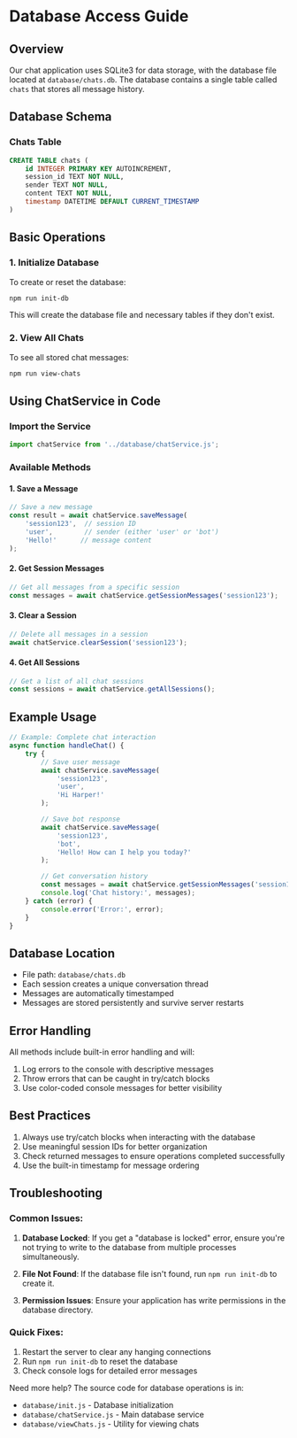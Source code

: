 # Database Access Guide

## Overview
Our chat application uses SQLite3 for data storage, with the database file located at `database/chats.db`. The database contains a single table called `chats` that stores all message history.

## Database Schema

### Chats Table
```sql
CREATE TABLE chats (
    id INTEGER PRIMARY KEY AUTOINCREMENT,
    session_id TEXT NOT NULL,
    sender TEXT NOT NULL,
    content TEXT NOT NULL,
    timestamp DATETIME DEFAULT CURRENT_TIMESTAMP
)
```

## Basic Operations

### 1. Initialize Database
To create or reset the database:
```bash
npm run init-db
```
This will create the database file and necessary tables if they don't exist.

### 2. View All Chats
To see all stored chat messages:
```bash
npm run view-chats
```

## Using ChatService in Code

### Import the Service
```javascript
import chatService from '../database/chatService.js';
```

### Available Methods

#### 1. Save a Message
```javascript
// Save a new message
const result = await chatService.saveMessage(
    'session123',  // session ID
    'user',        // sender (either 'user' or 'bot')
    'Hello!'      // message content
);
```

#### 2. Get Session Messages
```javascript
// Get all messages from a specific session
const messages = await chatService.getSessionMessages('session123');
```

#### 3. Clear a Session
```javascript
// Delete all messages in a session
await chatService.clearSession('session123');
```

#### 4. Get All Sessions
```javascript
// Get a list of all chat sessions
const sessions = await chatService.getAllSessions();
```

## Example Usage

```javascript
// Example: Complete chat interaction
async function handleChat() {
    try {
        // Save user message
        await chatService.saveMessage(
            'session123',
            'user',
            'Hi Harper!'
        );

        // Save bot response
        await chatService.saveMessage(
            'session123',
            'bot',
            'Hello! How can I help you today?'
        );

        // Get conversation history
        const messages = await chatService.getSessionMessages('session123');
        console.log('Chat history:', messages);
    } catch (error) {
        console.error('Error:', error);
    }
}
```

## Database Location
- File path: `database/chats.db`
- Each session creates a unique conversation thread
- Messages are automatically timestamped
- Messages are stored persistently and survive server restarts

## Error Handling
All methods include built-in error handling and will:
1. Log errors to the console with descriptive messages
2. Throw errors that can be caught in try/catch blocks
3. Use color-coded console messages for better visibility

## Best Practices
1. Always use try/catch blocks when interacting with the database
2. Use meaningful session IDs for better organization
3. Check returned messages to ensure operations completed successfully
4. Use the built-in timestamp for message ordering

## Troubleshooting

### Common Issues:
1. **Database Locked**: If you get a "database is locked" error, ensure you're not trying to write to the database from multiple processes simultaneously.

2. **File Not Found**: If the database file isn't found, run `npm run init-db` to create it.

3. **Permission Issues**: Ensure your application has write permissions in the database directory.

### Quick Fixes:
1. Restart the server to clear any hanging connections
2. Run `npm run init-db` to reset the database
3. Check console logs for detailed error messages

Need more help? The source code for database operations is in:
- `database/init.js` - Database initialization
- `database/chatService.js` - Main database service
- `database/viewChats.js` - Utility for viewing chats
